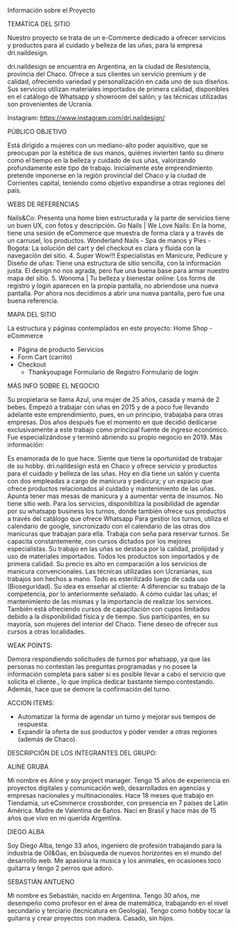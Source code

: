 Información sobre el Proyecto

TEMÁTICA DEL SITIO

Nuestro proyecto se trata de un e-Commerce dedicado a ofrecer servicios y productos para al cuidado y belleza de las uñas, para la empresa dri.naildesign.  

dri.naildesign se encuentra en Argentina, en la ciudad de Resistencia, provincia del Chaco.
Ofrece a sus clientes un servicio premium y de calidad, ofreciendo variedad y personalización en cada uno de sus diseños. Sus servicios utilizan materiales importados de primera calidad, disponibles en el catálogo de Whatsapp y showroom del salón; y las técnicas utilizadas son provenientes de Ucrania.

Instagram: https://www.instagram.com/dri.naildesign/

PÚBLICO OBJETIVO

Está dirigido a mujeres con un mediano-alto poder aquisitivo, que se preocupan por la estética de sus manos, quiénes invierten tanto su dinero como el tiempo en la belleza y cuidado de sus uñas, valorizando profundamente este tipo de trabajo. Inicialmente este emprendimiento pretende imponerse en la región provincial del Chaco y la ciudad de Corrientes capital, teniendo como objetivo expandirse a otras regiones del país.

WEBS DE REFERENCIAS

Nails&Co: Presenta una home bien estructurada y la parte de servicios tiene un buen UX, con fotos y descripción.
Go Nails | We Love Nails: En la home, tiene una sesión de eCommerce que muestra de forma clara y a través de un carrusel, los productos.
Wonderland Nails - Spa de manos y Pies - Bogota: La solución del cart y del checkout es clara y fluida con la navegación del sitio.
4. Super Wow!!! Especialistas en Manicure, Pedicure y Diseño de uñas: Tiene una estructura de sitio sencilla, con la información justa. El design no nos agrada, pero fue una buena base para armar nuestro mapa del sitio.
5. Wonoma | Tu belleza y bienestar online: Los forms de registro y login aparecen en la propia pantalla, no abriendose una nueva pantalla. Por ahora nos decidimos a abrir una nueva pantalla, pero fue una buena referencia.

MAPA DEL SITIO

La estructura y páginas contemplados en este proyecto:
Home
Shop - eCommerce
  - Página de producto
Servicios
  - Form
Cart (carrito)
  - Checkout
     - Thankyoupage
Formulario de Registro
Formulario de login

MÁS INFO SOBRE EL NEGOCIO

Su propietaria se llama Azul, una mujer de 25 años, casada y mamá de 2 bebes. Empezó a trabajar con uñas en 2015 y de a poco fue llevando adelante este emprendimiento, pues, en un principio, trabajaba para otras empresas. Dos años después fue el momento en que decidió dedicarse exclusivamente a este trabajo como principal fuente de ingreso económico. Fue especializándose y terminó abriendo su propio negocio en 2019. Más información:

Es enamorada de lo que hace. Siente que tiene la oportunidad de trabajar de su hobby.
dri.naildesign está en Chaco y ofrece servicio y productos para el cuidado y belleza de las uñas. 
Hoy en día tiene un salón y cuenta con dos empleadas a cargo de manicura y pedicura; y un espacio que ofrece productos relacionados al cuidado y mantenimiento de las uñas. Apunta tener mas mesas de manicura y a aumentar venta de insumos.
No tiene sitio web. Para los servicios, disponibiliza la posibilidad de agendar por su whatsapp business los turnos, donde también ofrece sus productos a través del catálogo que ofrece Whatsapp
Para gestior los turnos, utiliza el calendario de google, sincronizado con el calendario de las otras dos manicuras que trabajan para ella.
Trabaja con seña para reservar turnos. 
Se capacita constantemente, con cursos dictados por los mejores especialistas.
Su trabajo en las uñas se destaca por la calidad, prolijidad y uso de materiales importados. 
Todos los productos son importados y de primera calidad. 
Su precio es alto en comparación a los servicios de manicura convencionales.
Las técnicas utilizadas son Ucranianas, sus trabajos son hechos a mano. Todo es esterilizado luego de cada uso (Bioseguridad).
Su idea es enseñar al cliente:
A diferenciar su trabajo de la competencia, por lo anteriormente señalado.
A cómo cuidar las uñas; el mantenimiento de las mismas y la importancia de realizar los services.
También está ofreciendo cursos de capacitación con cupos limitados debido a la disponibilidad física y de tiempo. Sus participantes, en su mayoría, son mujeres del interior del Chaco. Tiene deseo de ofrecer sus cursos a otras localidades.

WEAK POINTS:

Demora respondiendo solicitudes de turnos por whatsapp, ya que las personas no contestan las preguntas programadas y no posee la información completa para saber si es posible llevar a cabo el servicio que solicita el cliente., lo que implica dedicar bastante tiempo contestando. Además, hace que se demore la confirmación del turno. 

ACCION ITEMS:

- Automatizar la forma de agendar un turno y mejorar sus tiempos de respuesta.
- Expandir la oferta de sus productos y poder vender a otras regiones (además de Chaco).

DESCRIPCIÓN DE LOS INTEGRANTES DEL GRUPO: 

ALINE GRUBA

Mi nombre es Aline y soy project manager. Tengo 15 años de experiencia en proyectos digitales y comunicación web, desarrollados en agencias y empresas nacionales y multinacionales. Hace 18 meses que trabajo en Tiendamia, un eCommerce crossborder, con presencia en 7 países de Latin América. Madre de Valentina de 6años. Nací en Brasil y hace más de 15 años que vivo en mi querida Argentina.

DIEGO ALBA

Soy Diego Alba, tengo 33 años, ingeniero de profesión trabajando para la industria de Oil&Gas, en búsqueda de nuevos horizontes en el mundo del desarrollo web. Me apasiona la musica y los animales, en ocasiones toco guitarra y tengo 2 perros que adoro.

SEBASTIÁN ANTUENO

Mi nombre es Sebastián, nacido en Argentina. Tengo 30 años, me desempeño como profesor en el área de matemática, trabajando en el nivel secundario y terciario (tecnicatura en Geología). Tengo como hobby tocar la guitarra y crear proyectos con madera. Casado, sin hijos. 
